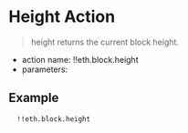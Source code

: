# Height Action

> height returns the current block height.

- action name: !!eth.block.height
- parameters:

## Example

```md
  !!eth.block.height
```
